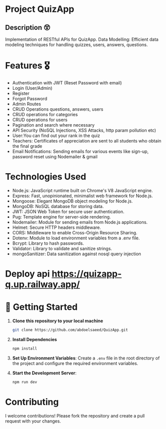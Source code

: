# Project QuizApp

## Description 😲
Implementation of RESTful APIs for QuizApp.
Data Modelling: Efficient data modeling techniques for handling quizzes, users, answers, questions.

# Features 🎖️
- Authentication with JWT (Reset Password with email)
- Login (User/Admin)
- Register
- Forgot Password
- Admin Routes
- CRUD Operations questions, answers, users
- CRUD operations for categories
- CRUD operations for users
- Pagination and search where necessary
- API Security (NoSQL Injections, XSS Attacks, http param pollution etc)
- User:You can find out your rank in the quiz
- Teachers: Certificates of appreciation are sent to all students who obtain the final grade  
- Email Notifications: Sending emails for various events like sign-up, password reset using Nodemailer  & gmail

# Technologies Used
- Node.js: JavaScript runtime built on Chrome's V8 JavaScript engine.
- Express: Fast, unopinionated, minimalist web framework for Node.js.
- Mongoose: Elegant MongoDB object modeling for Node.js.
- MongoDB: NoSQL database for storing data.
- JWT: JSON Web Token for secure user authentication.
- Pug: Template engine for server-side rendering.
- Nodemailer: Module for sending emails from Node.js applications.
- Helmet: Secure HTTP headers middleware.
- CORS: Middleware to enable Cross-Origin Resource Sharing.
- Dotenv: Module to load environment variables from a .env file.
- Bcrypt: Library to hash passwords.
- Validator: Library to validate and sanitize strings.
- mongoSanitizer: Data sanitization against nosql query injection

# Deploy api https://quizapp-q.up.railway.app/

 
# 🚀 Getting Started
1. **Clone this repository to your local machine**
    ```sh
    git clone https://github.com/abdoelsaeed/QuizApp.git
    ```

2. **Install Dependencies**
    ```sh
    npm install
    ```

3. **Set Up Environment Variables**:
    Create a `.env` file in the root directory of the project and configure the required environment variables.

4. **Start the Development Server**:
    ```sh
    npm run dev
    ```
# Contributing
I welcome contributions! Please fork the repository and create a pull request with your changes.

